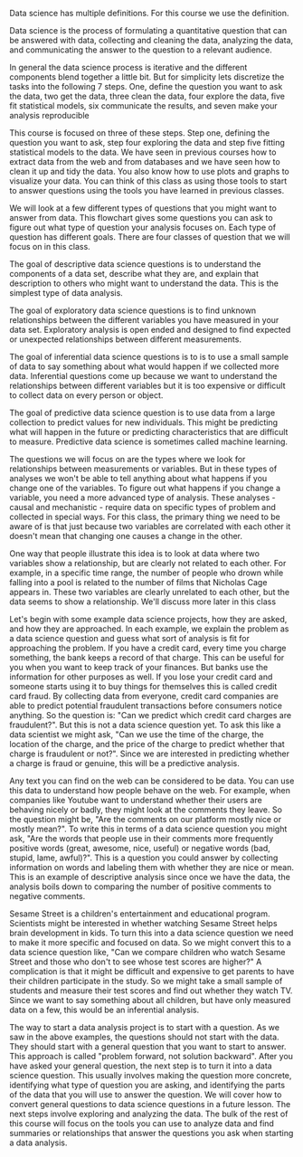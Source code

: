 Data science has multiple definitions. For this course we use the definition. 

Data science is the process of formulating a quantitative question that can be answered with data, collecting and cleaning the data, analyzing the data, and communicating the answer to the question to a relevant audience.

In general the data science process is iterative and the different components blend together a little bit. But for simplicity lets discretize the tasks into the following 7 steps. One, define the question you want to ask the data, two get the data, three clean the data, four explore the data, five fit statistical models, six communicate the results, and seven make your analysis reproducible

This course is focused on three of these steps. Step one, defining the question you want to ask, step four exploring the data and step five fitting statistical models to the data. We have seen in previous courses how to extract data from the web and from databases and we have seen how to clean it up and tidy the data. You also know how to use plots and graphs to visualize your data. You can think of this class as using those tools to start to answer questions using the tools you have learned in previous classes. 

We will look at a few different types of questions that you might want to answer from data. This flowchart gives some questions you can ask to figure out what type of question your analysis focuses on. Each type of question has different goals. There are four classes of question that we will focus on in this class. 

The goal of descriptive data science questions is to understand the components of a data set, describe what they are, and explain that description to others who might want to understand the data. This is the simplest type of data analysis. 

The goal of exploratory data science questions is to find unknown relationships between the different variables you have measured in your data set. Exploratory analysis is open ended and designed to find expected or unexpected relationships between different measurements. 

The goal of inferential data science questions is to is to use a small sample of data to say something about what would happen if we collected more data. Inferential questions come up because we want to understand the relationships between different variables but it is too expensive or difficult to collect data on every person or object. 

The goal of predictive data science question is to use data from a large collection to predict values for new individuals. This might be predicting what will happen in the future or predicting characteristics that are difficult to measure. Predictive data science is sometimes called machine learning. 

The questions we will focus on are the types where we look for relationships between measurements or variables. But in these types of analyses we won't be able to tell anything about what happens if you change one of the variables. To figure out what happens if you change a variable, you need a more advanced type of analysis. These analyses - causal and mechanistic - require data on specific types of problem and collected in special ways. For this class, the primary thing we need to be aware of is that just because two variables are correlated with each other it doesn't mean that changing one causes a change in the other. 

One way that people illustrate this idea is to look at data where two variables show a relationship, but are clearly not related to each other. For example, in a specific time range, the number of people who drown while falling into a pool is related to the number of films that Nicholas Cage appears in. These two variables are clearly unrelated to each other, but the data seems to show a relationship. We'll discuss more later in this class

Let's begin with some example data science projects, how they are asked, and how they are approached. In each example, we explain the problem as a data science question and guess what sort of analysis is fit for approaching the problem. If you have a credit card, every time you charge something, the bank keeps a record of that charge. This can be useful for you when you want to keep track of your finances. But banks use the information for other purposes as well. If you lose your credit card and someone starts using it to buy things for themselves this is called credit card fraud. By collecting data from everyone, credit card companies are able to predict potential fraudulent transactions before consumers notice anything. So the question is: "Can we predict which credit card charges are fraudulent?".  But this is not a data science question yet. To ask this like a data scientist we might ask, "Can we use the time of the charge, the location of the charge, and the price of the charge to predict whether that charge is fraudulent or not?". Since we are interested in predicting whether a charge is fraud or genuine, this will be a predictive analysis.

Any text you can find on the web can be considered to be data. You can use this data to understand how people behave on the web. For example, when companies like Youtube want to understand whether their users are behaving nicely or badly, they might look at the comments they leave. So the question might be, "Are the comments on our platform mostly nice or mostly mean?". To write this in terms of a data science question you might ask, "Are the words that people use in their comments more frequently positive words (great, awesome, nice, useful) or negative words (bad, stupid, lame, awful)?". This is a question you could answer by collecting information on words and labeling them with whether they are nice or mean. This is an example of descriptive analysis since once we have the data, the analysis boils down to comparing the number of positive comments to negative comments.

Sesame Street is a children's entertainment and educational program. Scientists might be interested in whether watching Sesame Street helps brain development in kids. To turn this into a data science question we need to make it more specific and focused on data. So we might convert this to a data science question like, "Can we compare children who watch Sesame Street and those who don't to see whose test scores are higher?" A complication is that it might be difficult and expensive to get parents to have their children participate in the study. So we might take a small sample of students and measure their test scores and find out whether they watch TV. Since we want to say something about all children, but have only measured data on a few, this would be an inferential analysis.  

The way to start a data analysis project is to start with a question. As we saw in the above examples, the questions should not start with the data. They should start with a general question that you want to start to answer. This approach is called "problem forward, not solution backward". After you have asked your general question, the next step is to turn it into a data science question. This usually involves making the question more concrete, identifying what type of question you are asking, and identifying the parts of the data that you will use to answer the question. We will cover how to convert general questions to data science questions in a future lesson. The next steps involve exploring and analyzing the data. The bulk of the rest of this course will focus on the tools you can use to analyze data and find summaries or relationships that answer the questions you ask when starting a data analysis.